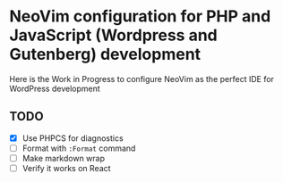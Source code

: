 # NeoVim configuration for PHP and JavaScript (Wordpress and Gutenberg) development

Here is the Work in Progress to configure NeoVim as the perfect IDE for WordPress development

## TODO
- [x] Use PHPCS for diagnostics
- [ ] Format with `:Format` command
- [ ] Make markdown wrap
- [ ] Verify it works on React
